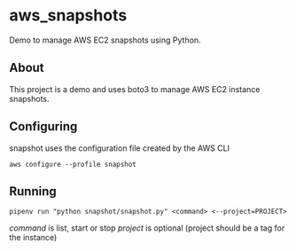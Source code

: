 # aws_snapshots
Demo to manage AWS EC2 snapshots using Python.


## About

This project is a demo and uses boto3 to manage AWS EC2 instance snapshots.


## Configuring

snapshot uses the configuration file created by the AWS CLI

`aws configure --profile snapshot`


## Running

`pipenv run "python snapshot/snapshot.py" <command> <--project=PROJECT>`

*command* is list, start or stop
*project* is optional (project should be a tag for the instance)
